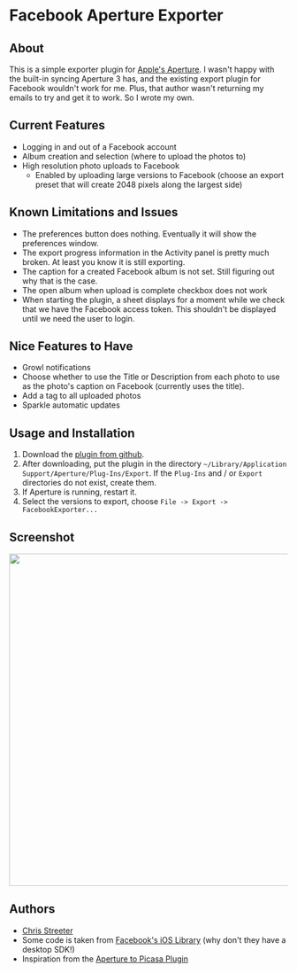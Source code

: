 # Facebook Aperture Exporter

## About
This is a simple exporter plugin for <a href="http://www.apple.com/aperture/">Apple's Aperture</a>. I wasn't happy with the built-in syncing Aperture 3 has, and the existing export plugin for Facebook wouldn't work for me. Plus, that author wasn't returning my emails to try and get it to work. So I wrote my own.

## Current Features
* Logging in and out of a Facebook account
* Album creation and selection (where to upload the photos to)
* High resolution photo uploads to Facebook
  * Enabled by uploading large versions to Facebook (choose an export preset that will create 2048 pixels along the largest side)

## Known Limitations and Issues
* The preferences button does nothing. Eventually it will show the preferences window.
* The export progress information in the Activity panel is pretty much broken. At least you know it is still exporting.
* The caption for a created Facebook album is not set. Still figuring out why that is the case.
* The open album when upload is complete checkbox does not work
* When starting the plugin, a sheet displays for a moment while we check that we have the Facebook access token. This shouldn't be displayed until we need the user to login.

## Nice Features to Have
* Growl notifications
* Choose whether to use the Title or Description from each photo to use as the photo's caption on Facebook (currently uses the title).
* Add a tag to all uploaded photos
* Sparkle automatic updates

## Usage and Installation
1. Download the <a href="https://github.com/downloads/streeter/facebook-aperture-exporter/FacebookExporter.ApertureExport.zip">plugin from github</a>.
2. After downloading, put the plugin in the directory `~/Library/Application Support/Aperture/Plug-Ins/Export`. If the `Plug-Ins` and / or `Export` directories do not exist, create them.
3. If Aperture is running, restart it.
4. Select the versions to export, choose `File -> Export -> FacebookExporter...`

## Screenshot

<a href="https://github.com/streeter/facebook-aperture-exporter/raw/master/screenshot.png"><img width="600" style="width: 600px" src="https://github.com/streeter/facebook-aperture-exporter/raw/master/screenshot.png" /></a>

## Authors
* <a href="http://www.chrisstreeter.com">Chris Streeter</a>
* Some code is taken from <a href="https://github.com/facebook/facebook-ios-sdk">Facebook's iOS Library</a> (why don't they have a desktop SDK!)
* Inspiration from the <a href="http://code.google.com/p/aperture-picasa-plugin/">Aperture to Picasa Plugin</a>
